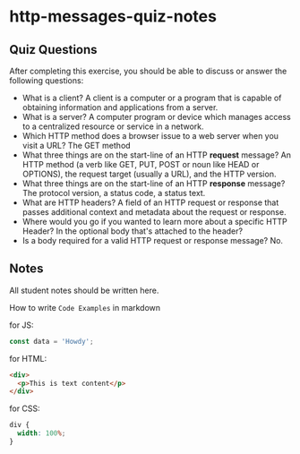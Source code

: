 # http-messages-quiz-notes

## Quiz Questions

After completing this exercise, you should be able to discuss or answer the following questions:

- What is a client?
  A client is a computer or a program that is capable of obtaining information and applications from a server.
- What is a server?
  A computer program or device which manages access to a centralized resource or service in a network.
- Which HTTP method does a browser issue to a web server when you visit a URL?
  The GET method
- What three things are on the start-line of an HTTP **request** message?
  An HTTP method (a verb like GET, PUT, POST or noun like HEAD or OPTIONS), the request target (usually a URL), and the HTTP version.
- What three things are on the start-line of an HTTP **response** message?
  The protocol version, a status code, a status text.
- What are HTTP headers?
  A field of an HTTP request or response that passes additional context and metadata about the request or response.
- Where would you go if you wanted to learn more about a specific HTTP Header?
  In the optional body that's attached to the header?
- Is a body required for a valid HTTP request or response message?
  No.

## Notes

All student notes should be written here.

How to write `Code Examples` in markdown

for JS:

```javascript
const data = 'Howdy';
```

for HTML:

```html
<div>
  <p>This is text content</p>
</div>
```

for CSS:

```css
div {
  width: 100%;
}
```
